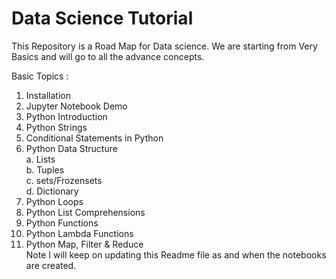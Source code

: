 # Data Science Tutorial<br>
This Repository is a Road Map for Data science. We are starting from Very Basics and will go to all the advance concepts.

Basic Topics :
1. Installation
2. Jupyter Notebook Demo
3. Python Introduction
4. Python Strings
5. Conditional Statements in Python
6. Python Data Structure<br>
</t>a. Lists<br>
</t>b. Tuples<br>
</t>c. sets/Frozensets<br>
</t>d. Dictionary
7. Python Loops<br>
8. Python List Comprehensions<br>
9. Python Functions<br>
10. Python Lambda Functions<br>
11. Python Map, Filter & Reduce<br>
Note I will keep on updating this Readme file as and when the notebooks are created.

